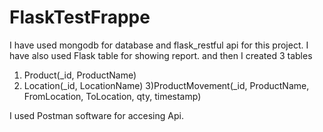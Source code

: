 # FlaskTestFrappe

I have used mongodb for database and flask_restful api for this project.
I have also used Flask table for showing report.
and then I created 3 tables
  1) Product(_id, ProductName)
  2) Location(_id, LocationName)
  3)ProductMovement(_id, ProductName, FromLocation, ToLocation, qty, timestamp)

I used Postman software for accesing Api.
